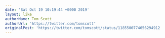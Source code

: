 ```yaml
---
date: 'Sat Oct 19 10:19:44 +0000 2019'
layout: like
authorName: Tom Scott
authorUrl: 'https://twitter.com/tomscott'
originalPost: 'https://twitter.com/tomscott/status/1185500774656294912'
---
```

